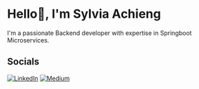 # Hello👋, I'm Sylvia Achieng 

I'm a passionate Backend developer with expertise in Springboot Microservices.

## Socials

[![LinkedIn](https://img.shields.io/badge/LinkedIn-Connect-blue?style=flat-square&logo=linkedin)](https://www.linkedin.com/in/sylvia-achieng-66121724a/)
[![Medium](https://img.shields.io/badge/Medium-Follow-black?style=flat-square&logo=medium)](https://medium.com/@achiengsylvia157)



